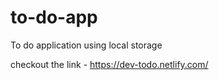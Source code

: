# to-do-app
To do application using local storage

checkout the link - https://dev-todo.netlify.com/
